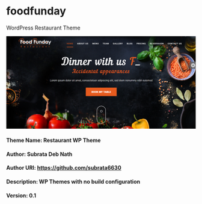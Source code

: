 # foodfunday
WordPress Restaurant Theme

![Screenshot](screenshot.png)


#### Theme Name: Restaurant WP Theme
#### Author: Subrata Deb Nath
#### Author URI: https://github.com/subrata6630
#### Description:  WP Themes with no build configuration
#### Version: 0.1

